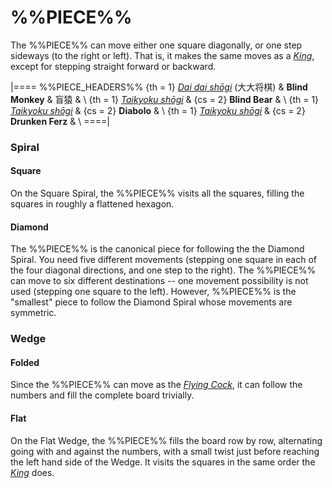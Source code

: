 # %%PIECE%%

The %%PIECE%% can move either one square diagonally, or one step
sideways (to the right or left). That is, it makes the same moves
as a [*King*](king.html), except for stepping straight forward or backward.

|====
%%PIECE_HEADERS%%
  {th = 1}  [*Dai dai sh&#x14d;gi*](#wiki:Dai_dai_shogi)
            (&#x5927;&#x5927;&#x5c06;&#x68cb;)
&           **Blind Monkey** & &#x76f2;&#x733f;
&           \\
  {th = 1}  [*Taikyoku sh&#x14d;gi*](#wiki:Taikyoku_shogi)
& {cs = 2}  **Blind Bear**
&           \\
  {th = 1}  [*Taikyoku sh&#x14d;gi*](#wiki:Taikyoku_shogi)
& {cs = 2}  **Diabolo**
&           \\
  {th = 1}  [*Taikyoku sh&#x14d;gi*](#wiki:Taikyoku_shogi)
& {cs = 2}  **Drunken Ferz**
&           \\
====|

### Spiral

#### Square

On the Square Spiral, the %%PIECE%% visits all the squares, filling the
squares in roughly a flattened hexagon.

#### Diamond

The %%PIECE%% is the canonical piece for following the the Diamond
Spiral. You need five different movements (stepping one square in
each of the four diagonal directions, and one step to the right).
The %%PIECE%% can move to six different destinations -- one movement
possibility is not used (stepping one square to the left). However,
%%PIECE%% is the "smallest" piece to follow the Diamond Spiral whose
movements are symmetric.

### Wedge

#### Folded

Since the %%PIECE%% can move as the [*Flying Cock*](flying_cock.html),
it can follow the numbers and fill the complete board trivially.

#### Flat

On the Flat Wedge, the %%PIECE%% fills the board row by row,
alternating going
with and against the numbers, with a small twist just before reaching
the left hand side of the Wedge. It visits the squares in the
same order the [*King*](king.html) does.
